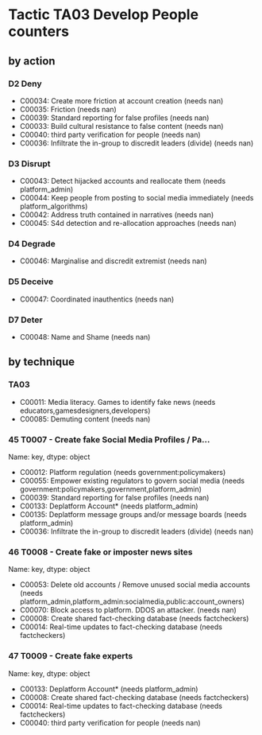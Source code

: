 # Tactic TA03 Develop People counters

## by action


### D2 Deny
* C00034: Create more friction at account creation (needs nan)
* C00035: Friction (needs nan)
* C00039: Standard reporting for false profiles (needs nan)
* C00033: Build cultural resistance to false content (needs nan)
* C00040: third party verification for people (needs nan)
* C00036: Infiltrate the in-group to discredit leaders (divide) (needs nan)

### D3 Disrupt
* C00043: Detect hijacked accounts and reallocate them  (needs platform_admin)
* C00044: Keep people from posting to social media immediately (needs platform_algorithms)
* C00042: Address truth contained in narratives (needs nan)
* C00045: S4d detection and re-allocation approaches (needs nan)

### D4 Degrade
* C00046: Marginalise and discredit extremist (needs nan)

### D5 Deceive
* C00047: Coordinated inauthentics (needs nan)

### D7 Deter
* C00048: Name and Shame (needs nan)

## by technique


### TA03
* C00011: Media literacy. Games to identify fake news (needs educators,gamesdesigners,developers)
* C00085: Demuting content (needs nan)

### 45    T0007 - Create fake Social Media Profiles / Pa...
Name: key, dtype: object
* C00012: Platform regulation (needs government:policymakers)
* C00055: Empower existing regulators to govern social media (needs government:policymakers,government,platform_admin)
* C00039: Standard reporting for false profiles (needs nan)
* C00133: Deplatform Account* (needs platform_admin)
* C00135: Deplatform message groups and/or message boards (needs platform_admin)
* C00036: Infiltrate the in-group to discredit leaders (divide) (needs nan)

### 46    T0008 - Create fake or imposter news sites
Name: key, dtype: object
* C00053: Delete old accounts / Remove unused social media accounts (needs platform_admin,platform_admin:socialmedia,public:account_owners)
* C00070: Block access to platform. DDOS an attacker. (needs nan)
* C00008: Create shared fact-checking database (needs factcheckers)
* C00014: Real-time updates to fact-checking database (needs factcheckers)

### 47    T0009 - Create fake experts
Name: key, dtype: object
* C00133: Deplatform Account* (needs platform_admin)
* C00008: Create shared fact-checking database (needs factcheckers)
* C00014: Real-time updates to fact-checking database (needs factcheckers)
* C00040: third party verification for people (needs nan)
